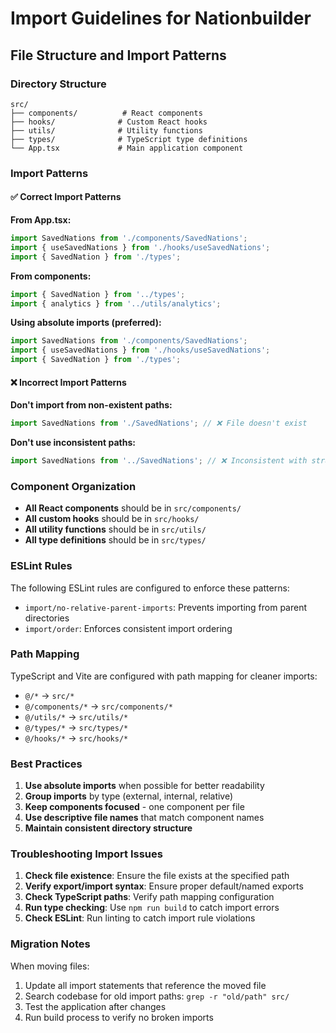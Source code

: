 # Import Guidelines for Nationbuilder

## File Structure and Import Patterns

### Directory Structure
```
src/
├── components/          # React components
├── hooks/              # Custom React hooks
├── utils/              # Utility functions
├── types/              # TypeScript type definitions
└── App.tsx             # Main application component
```

### Import Patterns

#### ✅ Correct Import Patterns

**From App.tsx:**
```typescript
import SavedNations from './components/SavedNations';
import { useSavedNations } from './hooks/useSavedNations';
import { SavedNation } from './types';
```

**From components:**
```typescript
import { SavedNation } from '../types';
import { analytics } from '../utils/analytics';
```

**Using absolute imports (preferred):**
```typescript
import SavedNations from './components/SavedNations';
import { useSavedNations } from './hooks/useSavedNations';
import { SavedNation } from './types';
```

#### ❌ Incorrect Import Patterns

**Don't import from non-existent paths:**
```typescript
import SavedNations from './SavedNations'; // ❌ File doesn't exist
```

**Don't use inconsistent paths:**
```typescript
import SavedNations from '../SavedNations'; // ❌ Inconsistent with structure
```

### Component Organization

- **All React components** should be in `src/components/`
- **All custom hooks** should be in `src/hooks/`
- **All utility functions** should be in `src/utils/`
- **All type definitions** should be in `src/types/`

### ESLint Rules

The following ESLint rules are configured to enforce these patterns:

- `import/no-relative-parent-imports`: Prevents importing from parent directories
- `import/order`: Enforces consistent import ordering

### Path Mapping

TypeScript and Vite are configured with path mapping for cleaner imports:

- `@/*` → `src/*`
- `@/components/*` → `src/components/*`
- `@/utils/*` → `src/utils/*`
- `@/types/*` → `src/types/*`
- `@/hooks/*` → `src/hooks/*`

### Best Practices

1. **Use absolute imports** when possible for better readability
2. **Group imports** by type (external, internal, relative)
3. **Keep components focused** - one component per file
4. **Use descriptive file names** that match component names
5. **Maintain consistent directory structure**

### Troubleshooting Import Issues

1. **Check file existence**: Ensure the file exists at the specified path
2. **Verify export/import syntax**: Ensure proper default/named exports
3. **Check TypeScript paths**: Verify path mapping configuration
4. **Run type checking**: Use `npm run build` to catch import errors
5. **Check ESLint**: Run linting to catch import rule violations

### Migration Notes

When moving files:
1. Update all import statements that reference the moved file
2. Search codebase for old import paths: `grep -r "old/path" src/`
3. Test the application after changes
4. Run build process to verify no broken imports